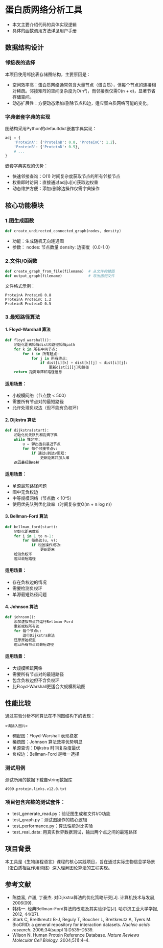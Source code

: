 # 蛋白质网络分析工具
- 本文主要介绍代码的具体实现逻辑
- 具体的函数调用方法详见用户手册
## 数据结构设计
### 邻接表的选择
本项目使用邻接表存储图结构，主要原因是：
- 空间效率高：蛋白质网络通常包含大量节点（蛋白质），但每个节点的连接相对稀疏。邻接矩阵的空间复杂度为O(n²)，而邻接表仅需O(n + e)，显著节省存储空间。
- 动态扩展性：方便动态添加/删除节点和边，适应蛋白质网络可能的变化。
### 字典嵌套字典的实现
图结构采用Python的defaultdict嵌套字典实现：
```python
adj = {
    'ProteinA': {'ProteinB': 0.8, 'ProteinC': 1.2},
    'ProteinB': {'ProteinD': 0.5},
    # ...
}
```
嵌套字典实现的优势：
- 快速邻接查询：O(1) 时间复杂度获取节点的所有邻接节点
- 权重即时访问：直接通过adj[u][v]获取边权重
- 动态维护方便：添加/删除边操作仅需字典操作

## 核心功能模块
### 1.图生成函数
```python
def create_undirected_connected_graph(nodes, density)
```
- 功能：生成随机无向连通图
- 参数：
nodes: 节点数量
density: 边密度（0.0-1.0）
### 2.文件I/O函数
```python
def create_graph_from_file(filename)  # 从文件构建图
def output_graph(filename)            # 导出图到文件
```
文件格式示例：
```
ProteinA ProteinB 0.8
ProteinA ProteinC 1.2
ProteinB ProteinD 0.5
```
### 3.最短路径算法
#### 1. Floyd-Warshall 算法
```python
def floyd_warshall():
    初始化距离矩阵dist和路径矩阵path
    for k in 所有中间节点:
        for i in 所有起点:
            for j in 所有终点:
                if dist[i][k] + dist[k][j] < dist[i][j]:
                    更新dist[i][j]和路径
    return 距离矩阵和路径信息
```
#### 适用场景：
- 小规模网络（节点数 < 500）
- 需要所有节点对的最短路径
- 允许处理负权边（但不能有负权环）
#### 2. Dijkstra 算法
```python
def dijkstra(start):
    初始化优先队列和距离字典
    while 堆非空:
        u = 弹出当前最近节点
        for 每个邻接节点v:
            if 通过u到达v更短:
                更新距离并加入堆
    返回最短路径树
```
#### 适用场景：
- 单源最短路径问题
- 图中无负权边
- 中等规模网络（节点数 < 10^5）
- 使用优先队列优化效率（时间复杂度O(m + n log n)）
#### 3. Bellman-Ford 算法
```python
def bellman_ford(start):
    初始化距离数组
    for i in 1 to n-1:
        for 每条边(u, v):
            if 松弛操作成功:
                更新距离
    检测负权环
    返回最短路径
```
#### 适用场景：
- 存在负权边的情况
- 需要检测负权环
- 单源最短路径问题
#### 4. Johnson 算法
```python
def johnson():
    添加虚拟节点并运行Bellman-Ford
    重新赋权所有边
    for 每个节点u:
        运行Dijkstra算法
    还原原始权重
    返回所有节点对最短路径
```
#### 适用场景：
- 大规模稀疏网络
- 需要所有节点对的最短路径
- 包含负权边但不含负权环
- 比Floyd-Warshall更适合大规模稀疏图
## 性能比较
通过实验分析不同算法在不同图结构下的表现：
```
<请插入图片>
```
- 稠密图：Floyd-Warshall 表现稳定
- 稀疏图：Johnson 算法效率优势明显
- 单源查询：Dijkstra 时间复杂度最优
- 负权边：Bellman-Ford 是唯一选择
### 测试用例
测试所用的数据下载自string数据库
```
4909.protein.links.v12.0.txt
```
### 项目包含完整的测试套件：
- test_generate_read.py：验证图生成和文件I/O功能
- test_graph.py：测试图操作的核心逻辑
- test_performance.py：算法性能对比实验
- test_real_data: 用真实世界数据测试，输出两个点之间的最短路径


## 项目背景
本工具是《生物编程语言》课程的核心实践项目，旨在通过实际生物信息学场景（蛋白质相互作用网络）深入理解图论算法的工程实现。

## 参考文献
- 陈益富, 卢潇, 丁豪杰. 对Dijkstra算法的优化策略研究[J]. 计算机技术与发展, 2006(09).
- 韩伟一. 经典Bellman-Ford算法的改进及其实验评估[J]. 哈尔滨工业大学学报, 2012, 44(07).
- Stark C, Breitkreutz B-J, Reguly T, Boucher L, Breitkreutz A, Tyers M. BioGRID: a general repository for interaction datasets. *Nucleic acids research.* 2006;34(suppl 1):D535–D539.
- Wilson N. Human Protein Reference Database. *Nature Reviews Molecular Cell Biology.* 2004;5(1):4–4.
